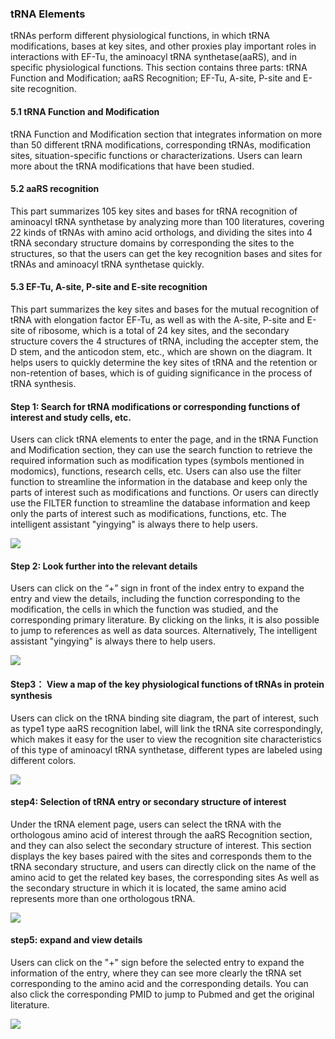 ### tRNA Elements

tRNAs perform different physiological functions, in which tRNA modifications, bases at key sites, and other proxies play important roles in interactions with EF\-Tu, the aminoacyl tRNA synthetase\(aaRS\), and in specific physiological functions\. This section contains three parts: tRNA Function and Modification; aaRS Recognition; EF\-Tu, A\-site, P\-site and E\-site recognition\.

#### 5.1 tRNA Function and Modification

tRNA Function and Modification section that integrates information on more than 50 different tRNA modifications, corresponding tRNAs, modification sites, situation\-specific functions or characterizations\. Users can learn more about the tRNA modifications that have been studied\.

#### 5.2 aaRS recognition

This part summarizes 105 key sites and bases for tRNA recognition of aminoacyl tRNA synthetase by analyzing more than 100 literatures, covering 22 kinds of tRNAs with amino acid orthologs, and dividing the sites into 4 tRNA secondary structure domains by corresponding the sites to the structures, so that the users can get the key recognition bases and sites for tRNAs and aminoacyl tRNA synthetase quickly\.

#### 5.3  EF-Tu, A-site, P-site and E-site recognition

This part summarizes the key sites and bases for the mutual recognition of tRNA with elongation factor EF\-Tu, as well as with the A\-site, P\-site and E\-site of ribosome, which is a total of 24 key sites, and the secondary structure covers the 4 structures of tRNA, including the accepter stem, the D stem, and the anticodon stem, etc\., which are shown on the diagram\. It helps users to quickly determine the key sites of tRNA and the retention or non\-retention of bases, which is of guiding significance in the process of tRNA synthesis\. 

#### Step 1: Search for tRNA modifications or corresponding functions of interest and study cells, etc.

Users can click tRNA elements to enter the page, and in the tRNA Function and Modification section, they can use the search function to retrieve the required information such as modification types \(symbols mentioned in modomics\), functions, research cells, etc\. Users can also use the filter function to streamline the information in the database and keep only the parts of interest such as modifications and functions\. Or users can directly use the FILTER function to streamline the database information and keep only the parts of interest such as modifications, functions, etc\. The intelligent assistant "yingying" is always there to help users\.

![](https://trna.lumoxuan.cn/docs/modeification%20with%20function/Step%201-%20Search%20for%20tRNA%20modifications%20or%20corresponding%20functions%20of%20interest%20and%20study%20cells,%20etc.png)

#### Step 2: Look further into the relevant details

Users can click on the “\+” sign in front of the index entry to expand the entry and view the details, including the function corresponding to the modification, the cells in which the function was studied, and the corresponding primary literature\. By clicking on the links, it is also possible to jump to references as well as data sources\. Alternatively, The intelligent assistant "yingying" is always there to help users\.

![](https://trna.lumoxuan.cn/docs/modeification%20with%20function/Step%202-%20Look%20further%20into%20the%20relevant%20detail.png)

#### Step3： View a map of the key physiological functions of tRNAs in protein synthesis

Users can click on the tRNA binding site diagram, the part of interest, such as type1 type aaRS recognition label, will link the tRNA site correspondingly, which makes it easy for the user to view the recognition site characteristics of this type of aminoacyl tRNA synthetase, different types are labeled using different colors\.

![](https://trna.lumoxuan.cn/docs/modeification%20with%20function/Step3：%20View%20a%20map%20of%20the%20key%20physiological%20functions%20of%20tRNAs%20in%20protein%20synthesis.png)

#### step4: Selection of tRNA entry or secondary structure of interest

Under the tRNA element page, users can select the tRNA with the orthologous amino acid of interest through the aaRS Recognition section, and they can also select the secondary structure of interest\. This section displays the key bases paired with the sites and corresponds them to the tRNA secondary structure, and users can directly click on the name of the amino acid to get the related key bases, the corresponding sites As well as the secondary structure in which it is located, the same amino acid represents more than one orthologous tRNA\.

![](https://trna.lumoxuan.cn/docs/modeification%20with%20function/step4-%20Selection%20of%20tRNA%20entry%20or%20secondary%20structure%20of%20interest.png)

#### step5: expand and view details

Users can click on the "\+" sign before the selected entry to expand the information of the entry, where they can see more clearly the tRNA set corresponding to the amino acid and the corresponding details\. You can also click the corresponding PMID to jump to Pubmed and get the original literature\.

![](https://trna.lumoxuan.cn/docs/modeification%20with%20function/step5-%20expand%20and%20view%20details.png)